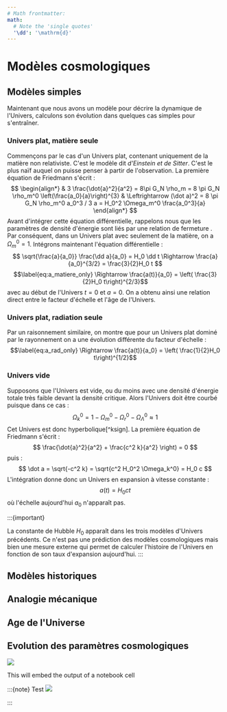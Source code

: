 ```yaml
---
# Math frontmatter:
math:
  # Note the 'single quotes'
  '\dd': '\mathrm{d}'
---
```


Modèles cosmologiques
=======================



Modèles simples
---------------


Maintenant que nous avons un modèle pour décrire la dynamique de l'Univers, calculons son évolution dans quelques cas simples
pour s'entraîner.

### Univers plat, matière seule

Commençons par le cas d'un Univers plat, contenant uniquement de la matière non relativiste. C'est le modèle dit _d'Einstein et de Sitter_.
C'est le plus naïf auquel on puisse penser à partir de l'observation. La première équation de Friedmann s'écrit :
$$ \begin{align*}
& 3 \frac{\dot{a}^2}{a^2} = 8\pi G_N \rho_m = 8 \pi G_N \rho_m^0 \left(\frac{a_0}{a}\right)^{3} 
& \Leftrightarrow (\dot a)^2 = 8 \pi G_N \rho_m^0 a_0^3 / 3 a = H_0^2 \Omega_m^0 \frac{a_0^3}{a}
\end{align*}
$$
Avant d'intégrer cette équation différentielle, rappelons nous que les paramètres de densité d'énergie sont liés par une relation
de fermeture [](#eq:omega_sum). Par conséquent, dans un Univers plat avec seulement de la matière, on a $\Omega_m^0=1$. Intégrons maintenant
l'équation différentielle :
$$  \sqrt{\frac{a}{a_0}} \frac{\dd a}{a_0} = H_0  \dd t \Rightarrow \frac{a}{a_0}^{3/2} = \frac{3}{2}H_0  t $$
$$\label{eq:a_matiere_only}
\Rightarrow \frac{a(t)}{a_0} = \left( \frac{3}{2}H_0  t\right)^{2/3}$$
avec au début de l'Univers $t=0$ et $a=0$. On a obtenu ainsi une relation direct entre le facteur d'échelle et l'âge de l'Univers.

### Univers plat, radiation seule

Par un raisonnement similaire, on montre que pour un Univers plat dominé par le rayonnement on a une évolution différente du facteur d'échelle :
$$\label{eq:a_rad_only}
\Rightarrow \frac{a(t)}{a_0} = \left( \frac{1}{2}H_0  t\right)^{1/2}$$

### Univers vide

Supposons que l'Univers est vide, ou du moins avec une densité d'énergie totale très faible devant la densité critique. 
Alors l'Univers doit être courbé puisque dans ce cas :
$$\Omega_k^0 = 1 - \Omega_m^0  - \Omega_r^0  - \Omega_\Lambda^0 \approx 1$$
Cet Univers est donc hyperbolique[^ksign]. La première équation de Friedmann s'écrit :
$$
\frac{\dot{a}^2}{a^2} + \frac{c^2 k}{a^2} \right) = 0 
$$
puis :
$$ 
\dot a = \sqrt{-c^2 k} = \sqrt{c^2 H_0^2 \Omega_k^0} = H_0 c
$$
L'intégration donne donc un Univers en expansion à vitesse constante :
$$\label{eq:a_empty}
a(t) = H_0 c t$$
où l'échelle aujourd'hui $a_0$ n'apparaît pas. 

:::{important}

La constante de Hubble $H_0$ apparaît dans les trois modèles d'Univers précédents. Ce n'est pas une prédiction des modèles cosmologiques
mais bien une mesure externe qui permet de calculer l'histoire de l'Univers en fonction de son taux d'expansion aujourd'hui. 
:::



Modèles historiques
-------------------



Analogie mécanique
-------------------






Age de l'Universe
------------------




Evolution des paramètres cosmologiques
------------------------------------



![](#omegas) 


This will embed the output of a notebook cell

:::{note} Test
![](#om-slider)

:::


[^^sign]: Le signe de $k$ est l'inverse du signe de $\Omega_k^0$.



